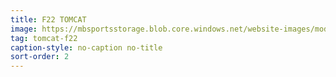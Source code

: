 ```yaml
---
title: F22 TOMCAT
image: https://mbsportsstorage.blob.core.windows.net/website-images/model-gallery/2018/f22/2018-f22-02.jpg
tag: tomcat-f22
caption-style: no-caption no-title
sort-order: 2
---
```

